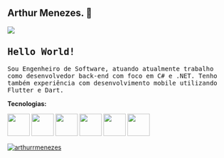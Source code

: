 ## Arthur Menezes. 👋

<a href="https://www.linkedin.com/in/arthuralbuquerquemenezes/" target="_blank"> <img src="https://img.shields.io/badge/-LinkedIn-%230077B5?style=for-the-badge&logo=linkedin&logoColor=white" target="_blank"> </a>

## <samp>Hello World!</samp>

<samp>Sou Engenheiro de Software, atuando atualmente trabalho como desenvolvedor back-end com foco em C# e .NET. Tenho também experiência com desenvolvimento mobile utilizando Flutter e Dart.

**Tecnologias:**

<p align="left">
  <link rel="stylesheet" type='text/css' href="https://cdn.jsdelivr.net/gh/devicons/devicon@latest/devicon.min.css" />        
  <img src="https://raw.githubusercontent.com/marwin1991/profile-technology-icons/refs/heads/main/icons/c%23.png" width="50" height="50" />
  <img src="https://raw.githubusercontent.com/marwin1991/profile-technology-icons/refs/heads/main/icons/_net_core.png" width="50" height="50" />
  <img src="https://raw.githubusercontent.com/marwin1991/profile-technology-icons/refs/heads/main/icons/android.png" width="50" height="50" />
  <img src="https://raw.githubusercontent.com/marwin1991/profile-technology-icons/refs/heads/main/icons/dart.png" width="50" height="50" />
  <img src="https://raw.githubusercontent.com/marwin1991/profile-technology-icons/refs/heads/main/icons/flutter.png" width="50" height="50" />
  <img src="https://raw.githubusercontent.com/marwin1991/profile-technology-icons/refs/heads/main/icons/mysql.png" width="50" height="50" />
  
</p>

[![arthurrmenezes](https://github-readme-stats.vercel.app/api/top-langs/?username=arthurrmenezes&hide=html&layout=compact&theme=dark)](https://github.com/anuraghazra/github-readme-stats)
